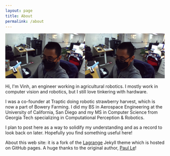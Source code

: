 ```yaml
---
layout: page
title: About
permalink: /about
---
```


![at my desk](assets/img/pfpstereo.jpg)

Hi, I'm Vinh, an engineer working in agricultural robotics.
I mostly work in computer vision and robotics, but I still love tinkering with hardware.


I was a co-founder at Traptic doing robotic strawberry harvest, which is now a part of Bowery Farming.
I did my BS in Aerospace Engineering at the University of California, San Diego and my MS in Computer Science from Georgia Tech specializing in Computational Perception & Robotics.


I plan to post here as a way to solidify my understanding and as a record to look back on later.
Hopefully you find something useful here!


About this web site: it is a fork of the [Lagrange](https://github.com/lenpaul/lagrange) Jekyll theme which is hosted on GitHub pages.
A huge thanks to the original author, [Paul Le](https://github.com/LeNPaul)!
